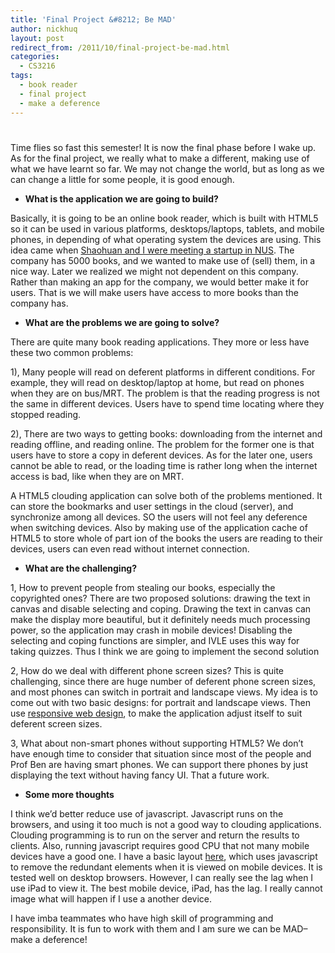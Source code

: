 ```yaml
---
title: 'Final Project &#8212; Be MAD'
author: nickhuq
layout: post
redirect_from: /2011/10/final-project-be-mad.html
categories:
  - CS3216
tags:
  - book reader
  - final project
  - make a deference
---
```

# 

Time flies so fast this semester! It is now the final phase before I wake up. As for the final project, we really what to make a different, making use of what we have learnt so far. We may not change the world, but as long as we can change a little for some people, it is good enough.

*   **What is the application we are going to build?**

Basically, it is going to be an online book reader, which is built with HTML5 so it can be used in various platforms, desktops/laptops, tablets, and mobile phones, in depending of what operating system the devices are using. This idea came when [Shaohuan and I were meeting a startup in NUS][1]. The company has 5000 books, and we wanted to make use of (sell) them, in a nice way. Later we realized we might not dependent on this company. Rather than making an app for the company, we would better make it for users. That is we will make users have access to more books than the company has.

 [1]: http://www.huqiangty.com/2011/09/a-day-of-projects/

*   **What are the problems we are going to solve?**

There are quite many book reading applications. They more or less have these two common problems:

1), Many people will read on deferent platforms in different conditions. For example, they will read on desktop/laptop at home, but read on phones when they are on bus/MRT. The problem is that the reading progress is not the same in different devices. Users have to spend time locating where they stopped reading.

2), There are two ways to getting books: downloading from the internet and reading offline, and reading online. The problem for the former one is that users have to store a copy in deferent devices. As for the later one, users cannot be able to read, or the loading time is rather long when the internet access is bad, like when they are on MRT.

A HTML5 clouding application can solve both of the problems mentioned. It can store the bookmarks and user settings in the cloud (server), and synchronize among all devices. SO the users will not feel any deference when switching devices. Also by making use of the application cache of HTML5 to store whole of part ion of the books the users are reading to their devices, users can even read without internet connection.

*   **What are the challenging?**

1, How to prevent people from stealing our books, especially the copyrighted ones? There are two proposed solutions: drawing the text in canvas and disable selecting and coping. Drawing the text in canvas can make the display more beautiful, but it definitely needs much processing power, so the application may crash in mobile devices! Disabling the selecting and coping functions are simpler, and IVLE uses this way for taking quizzes. Thus I think we are going to implement the second solution

2, How do we deal with different phone screen sizes? This is quite challenging, since there are huge number of deferent phone screen sizes, and most phones can switch in portrait and landscape views. My idea is to come out with two basic designs: for portrait and landscape views. Then use [responsive web design][2], to make the application adjust itself to suit deferent screen sizes.

 [2]: http://www.alistapart.com/articles/responsive-web-design/

3, What about non-smart phones without supporting HTML5? We don’t have enough time to consider that situation since most of the people and Prof Ben are having smart phones. We can support there phones by just displaying the text without having fancy UI. That a future work.

*   **Some more thoughts**

I think we’d better reduce use of javascript. Javascript runs on the browsers, and using it too much is not a good way to clouding applications. Clouding programming is to run on the server and return the results to clients. Also, running javascript requires good CPU that not many mobile devices have a good one. I have a basic layout [here][3], which uses javascript to remove the redundant elements when it is viewed on mobile devices. It is tested well on desktop browsers. However, I can really see the lag when I use iPad to view it. The best mobile device, iPad, has the lag. I really cannot image what will happen if I use a another device.

 [3]: http://www.huqiangty.com/lab/layout.html

I have imba teammates who have high skill of programming and responsibility. It is fun to work with them and I am sure we can be MAD–make a deference!